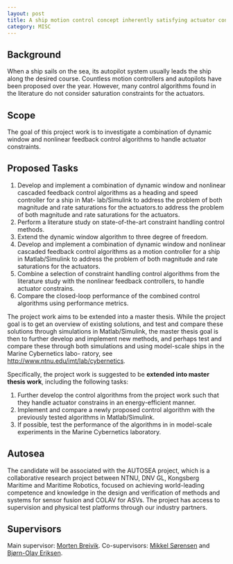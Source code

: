 ```yaml
---
layout: post
title: A ship motion control concept inherently satisfying actuator constraints
category: MISC
---
```

## Background
When a ship sails on the sea, its autopilot system usually leads the ship along the desired course. Countless motion controllers and autopilots have been proposed over the year. However, many control algorithms found in the literature do not consider saturation constraints for the actuators. 

## Scope
The goal of this project work is to investigate a combination of dynamic window and nonlinear feedback control algorithms to handle actuator constraints.

## Proposed Tasks
1. Develop and implement a combination of dynamic window and nonlinear cascaded feedback control algorithms as a heading and speed controller for a ship in Mat- lab/Simulink to address the problem of both magnitude and rate saturations for the actuators.to address the problem of both magnitude and rate saturations for the actuators. 
2. Perform a literature study on state-of-the-art constraint handling control methods.
3. Extend the dynamic window algorithm to three degree of freedom.
4. Develop and implement a combination of dynamic window and nonlinear cascaded feedback control algorithms as a motion controller for a ship in Matlab/Simulink to address the problem of both magnitude and rate saturations for the actuators.
5. Combine a selection of constraint handling control algorithms from the literature study with the nonlinear feedback controllers, to handle actuator constrains.
6. Compare the closed-loop performance of the combined control algorithms using performance metrics.

The project work aims to be extended into a master thesis. While the project goal is to get an overview of existing solutions, and test and compare these solutions through simulations in Matlab/Simulink, the master thesis goal is then to further develop and implement new methods, and perhaps test and compare these through both simulations and using model-scale ships in the Marine Cybernetics labo- ratory, see <http://www.ntnu.edu/imt/lab/cybernetics>.

Specifically, the project work is suggested to be **extended into master thesis work**, including the following tasks:
1. Further develop the control algorithms from the project work such that they handle actuator constrains in an energy-efficient manner.
2. Implement and compare a newly proposed control algorithm with the previously tested algorithms in Matlab/Simulink.
3. If possible, test the performance of the algorithms in in model-scale experiments in the Marine Cybernetics laboratory.

## Autosea
The candidate will be associated with the AUTOSEA project, which is a collaborative research project between NTNU, DNV GL, Kongsberg Maritime and Maritime Robotics, focused on achieving world-leading competence and knowledge in the design and verification of methods and systems for sensor fusion and COLAV for ASVs. The project has access to supervision and physical test platforms through our industry partners.

## Supervisors 
Main supervisor: [Morten Breivik](http://www.ntnu.no/ansatte/morten.breivik).
Co-supervisors: [Mikkel Sørensen](http://www.ntnu.no/ansatte/mikkelns) and [Bjørn-Olav Eriksen](http://www.ntnu.no/ansatte/boerikse).
